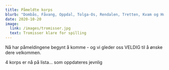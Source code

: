 ```yaml
---
title: Påmeldte korps
blurb: "Dombås, Fåvang, Oppdal, Tolga-Os, Rendalen, Tretten, Kvam og Hundorp "
date: 2020-10-20
image:
  link: /images/tromisser.jpg
  text: Tromisser klare for spilling
---
```

Nå har påmeldingene begynt å komme - og vi gleder oss VELDIG til å ønske dere velkommen.

4 korps er nå på lista... som oppdateres jevnlig